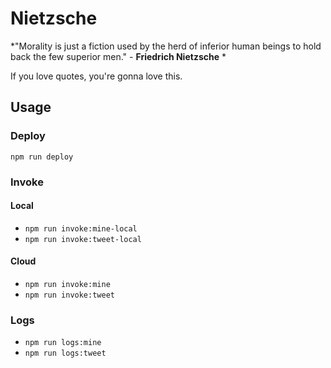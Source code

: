 # Nietzsche

*"Morality is just a fiction used by the herd of inferior human beings to hold back the few superior men." - **Friedrich Nietzsche** *

If you love quotes, you're gonna love this.

## Usage

### Deploy

`npm run deploy`

### Invoke

#### Local

- `npm run invoke:mine-local`
- `npm run invoke:tweet-local`

#### Cloud

- `npm run invoke:mine`
- `npm run invoke:tweet`

### Logs

- `npm run logs:mine`
- `npm run logs:tweet`
